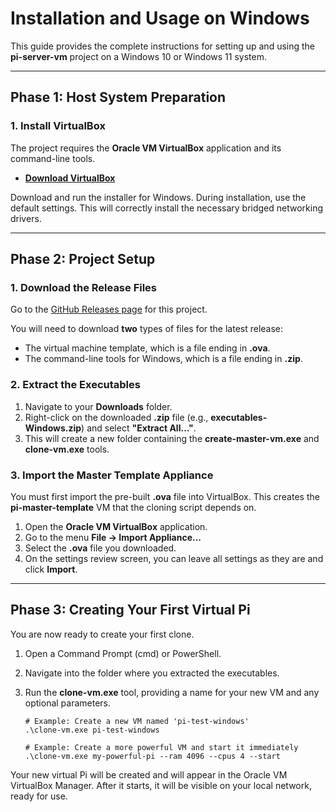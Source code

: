 # Installation and Usage on Windows

This guide provides the complete instructions for setting up and using the **pi-server-vm** project on a Windows 10 or Windows 11 system.

---

## Phase 1: Host System Preparation

### 1. Install VirtualBox

The project requires the **Oracle VM VirtualBox** application and its command-line tools.

-   **[Download VirtualBox](https://www.virtualbox.org/wiki/Downloads)**

Download and run the installer for Windows. During installation, use the default settings. This will correctly install the necessary bridged networking drivers.

---

## Phase 2: Project Setup

### 1. Download the Release Files

Go to the [GitHub Releases page](https://github.com/HenkVanHoek/pi-server-vm/releases/latest) for this project.

You will need to download **two** types of files for the latest release:
-   The virtual machine template, which is a file ending in **.ova**.
-   The command-line tools for Windows, which is a file ending in **.zip**.

### 2. Extract the Executables

1.  Navigate to your **Downloads** folder.
2.  Right-click on the downloaded **.zip** file (e.g., **executables-Windows.zip**) and select **"Extract All..."**.
3.  This will create a new folder containing the **create-master-vm.exe** and **clone-vm.exe** tools.

### 3. Import the Master Template Appliance

You must first import the pre-built **.ova** file into VirtualBox. This creates the **pi-master-template** VM that the cloning script depends on.

1.  Open the **Oracle VM VirtualBox** application.
2.  Go to the menu **File -> Import Appliance...**
3.  Select the **.ova** file you downloaded.
4.  On the settings review screen, you can leave all settings as they are and click **Import**.

---

## Phase 3: Creating Your First Virtual Pi

You are now ready to create your first clone.

1.  Open a Command Prompt (cmd) or PowerShell.
2.  Navigate into the folder where you extracted the executables.
3.  Run the **clone-vm.exe** tool, providing a name for your new VM and any optional parameters.

        # Example: Create a new VM named 'pi-test-windows'
        .\clone-vm.exe pi-test-windows

        # Example: Create a more powerful VM and start it immediately
        .\clone-vm.exe my-powerful-pi --ram 4096 --cpus 4 --start

Your new virtual Pi will be created and will appear in the Oracle VM VirtualBox Manager. After it starts, it will be visible on your local network, ready for use.
